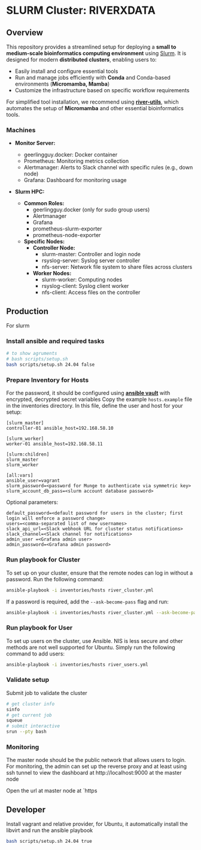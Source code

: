 # SLURM Cluster: RIVERXDATA  

## Overview

This repository provides a streamlined setup for deploying a **small to medium-scale bioinformatics computing environment** using [Slurm](https://slurm.schedmd.com/overview.html). It is designed for modern **distributed clusters**, enabling users to:  

- Easily install and configure essential tools  
- Run and manage jobs efficiently with **Conda** and Conda-based environments (**Micromamba, Mamba**)  
- Customize the infrastructure based on specific workflow requirements  

For simplified tool installation, we recommend using [**river-utils**](https://github.com/riverxdata/river-utils), which automates the setup of **Micromamba** and other essential bioinformatics tools.

### Machines
- **Monitor Server:**
    - geerlingguy.docker: Docker container
    - Prometheus: Monitoring metrics collection
    - Alertmanager: Alerts to Slack channel with specific rules (e.g., down node)
    - Grafana: Dashboard for monitoring usage

- **Slurm HPC:**
    - **Common Roles:**
        - geerlingguy.docker (only for sudo group users)
        - Alertmanager
        - Grafana
        - prometheus-slurm-exporter
        - prometheus-node-exporter
    - **Specific Nodes:**
        - **Controller Node:**
            - slurm-master: Controller and login node
            - rsyslog-server: Syslog server controller
            - nfs-server: Network file system to share files across clusters
        - **Worker Nodes:**
            - slurm-worker: Computing nodes
            - rsyslog-client: Syslog client worker
            - nfs-client: Access files on the controller

## Production
For slurm
### Install ansible and required tasks
```bash
# to show agruments
# bash scripts/setup.sh
bash scripts/setup.sh 24.04 false
```
### Prepare Inventory for Hosts
For the password, it should be configured using [**ansible vault**](https://docs.ansible.com/ansible/2.8/user_guide/vault.html) with encrypted, decrypted secret variables
Copy the example `hosts.example` file in the inventories directory. In this file, define the user and host for your setup:

```
[slurm_master]
controller-01 ansible_host=192.168.58.10

[slurm_worker]
worker-01 ansible_host=192.168.58.11

[slurm:children]
slurm_master
slurm_worker

[all:vars]
ansible_user=vagrant
slurm_password=<password for Munge to authenticate via symmetric key>
slurm_account_db_pass=<slurm account database password>
```

Optional parameters:

```
default_password=<default password for users in the cluster; first login will enforce a password change>
users=<comma-separated list of new usernames>
slack_api_url=<Slack webhook URL for cluster status notifications>
slack_channel=<Slack channel for notifications>
admin_user =<Grafana admin user>
admin_password=<Grafana admin password>
```
### Run playbook for Cluster

To set up on your cluster, ensure that the remote nodes can log in without a password. Run the following command:
```bash
ansible-playbook -i inventories/hosts river_cluster.yml
```

If a password is required, add the `--ask-become-pass` flag and run:

```bash
ansible-playbook -i inventories/hosts river_cluster.yml --ask-become-pass
```

### Run playbook for User
To set up users on the cluster, use Ansible. NIS is less secure and other methods are not well supported for Ubuntu. Simply run the following command to add users:

```bash
ansible-playbook -i inventories/hosts river_users.yml
```

### Validate setup
Submit job to validate the cluster
```bash
# get cluster info
sinfo
# get current job
squeue
# submit interactive
srun --pty bash
```

### Monitoring 
The master node should be the public network that allows users to login.
For monitoring, the admin can set up the reverse proxy and at least using ssh tunnel to view the dashboard at http://localhost:9000 at the master node

Open the url at master node at `https



## Developer
Install vagrant and relative provider, for Ubuntu, it automatically install the libvirt and run the ansible playbook
```bash
bash scripts/setup.sh 24.04 true
```